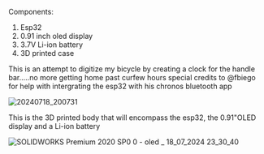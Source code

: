 Components:

1. Esp32
2. 0.91 inch oled display 
3. 3.7V Li-ion battery 
4. 3D printed case

This is an attempt to digitize my bicycle by creating a clock for the handle bar.....no more getting home past curfew hours
special credits to @fbiego for help with intergrating the esp32 with his chronos bluetooth app

![20240718_200731](https://github.com/user-attachments/assets/d61be51a-5b91-4078-b8f3-43137c42acdd)

This is the 3D printed body that will encompass the esp32, the 0.91"OLED display and a Li-ion battery 

![SOLIDWORKS Premium 2020 SP0 0 -  oled _  18_07_2024 23_30_40](https://github.com/user-attachments/assets/2dec16b2-cb94-4c0d-bfd3-dffc9dd2d8fb)
